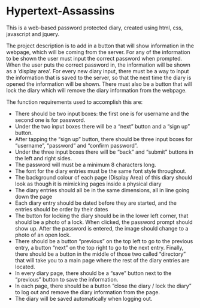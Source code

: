 # Hypertext-Assassins
This is a web-based password protected diary, created using html, css, javascript and jquery. 

The project description is to add in a button that will show information in the webpage, which will be coming from the server. 
For any of the information to be shown the user must input the correct password when prompted. When the user puts the correct 
password in, the information will be shown as a ‘display area’. For every new diary input, there must be a way to input the 
information that is saved to the server, so that the next time the diary is opened the information will be shown. There must 
also be a button that will lock the diary which will remove the diary information from the webpage.

The function requirements used to accomplish this are:
- There should be two input boxes: the first one is for username and the second one is for password. 
- Under the two input boxes there will be a “next” button and a “sign up” button. 
- After tapping the “sign up” button, there should be three input boxes for “username”, “password” and “confirm password”. 
- Under the three input boxes there will be “back” and “submit” buttons in the left and right sides. 
- The password will must be a minimum 8 characters long. 
- The font for the diary entries must be the same font style throughout.
- The background colour of each page (Display Area) of this diary should look as though it is mimicking pages inside a physical diary
- The diary entries should all be in the same dimensions, all in line going down the page
- Each diary entry should be dated before they are started, and the entries should be order by their dates
- The button for locking the diary should be in the lower left corner, that should be a photo of a lock.
  When clicked, the password prompt should show up. After the password is entered, the image should change to a photo of an open lock.
- There should be a button “previous” on the top left to go to the previous entry, a button “next” on the top right to go to the next entry. 
  Finally, there should be a button in the middle of those two called “directory” that will take you to a main page where the rest of the diary entries are located. 
- In every diary page, there should be a “save” button next to the “previous” button to save the information. 
- In each page, there should be a button “close the diary / lock the diary” to log out and remove the diary information from the page. 
- The diary will be saved automatically when logging out. 

